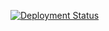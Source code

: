 [![Deployment Status](https://github.com/silnshadow/SentinelOne/workflows/dotnet/badge.svg)](https://github.com/silnshadow/SentinelOne/actions)
